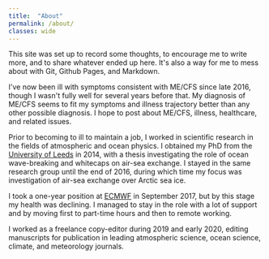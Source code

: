 ```yaml
---
title:  "About"
permalink: /about/
classes: wide
---
```


<!--This is a comment-->
This site was set up to record some thoughts, to encourage me to write more, and to share whatever ended up here. It's also a way for me to mess about with Git, Github Pages, and Markdown.

I've now been ill with symptoms consistent with ME/CFS since late 2016, though I wasn't fully well for several years before that. My diagnosis of ME/CFS seems to fit my symptoms and illness trajectory better than any other possible diagnosis. I hope to post about ME/CFS, illness, healthcare, and related issues.

Prior to becoming to ill to maintain a job, I worked in scientific research in the fields of atmospheric and ocean physics. I obtained my PhD from the [University of Leeds](https://environment.leeds.ac.uk/institute-climate-atmospheric-science) in 2014, with a thesis investigating the role of ocean wave-breaking and whitecaps on air-sea exchange. I stayed in the same research group until the end of 2016, during which time my focus was investigation of air-sea exchange over Arctic sea ice.

I took a one-year position at [ECMWF](https://www.ecmwf.int/) in September 2017, but by this stage my health was declining. I managed to stay in the role with a lot of support and by moving first to part-time hours and then to remote working.

I worked as a freelance copy-editor during 2019 and early 2020, editing manuscripts for publication in leading atmospheric science, ocean science, climate, and meteorology journals.
